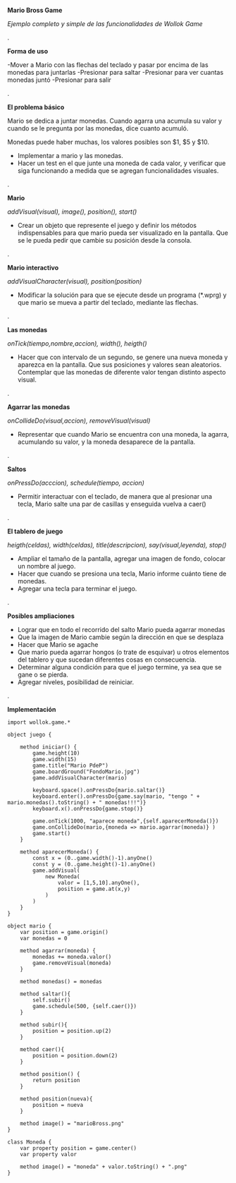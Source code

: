 **Mario Bross Game**

*Ejemplo completo y simple de las funcionalidades de Wollok Game*

.

**Forma de uso**

-Mover a Mario con las flechas del teclado y pasar por encima de las monedas para juntarlas 
-Presionar <Espacio> para saltar
-Presionar <Enter> para ver cuantas monedas juntó
-Presionar <x> para salir

.

**El problema básico**

Mario se dedica a juntar monedas. Cuando agarra una acumula su valor y cuando se le pregunta por las monedas, dice cuanto acumuló.

Monedas puede haber muchas, los valores posibles son $1, $5 y $10.

- Implementar a mario y las monedas.
- Hacer un test en el que junte una moneda de cada valor, y verificar que siga funcionando a medida que se agregan funcionalidades visuales.

.

**Mario**
  
*addVisual(visual), image(), position(), start()*

- Crear un objeto que represente el juego y definir los métodos indispensables para que mario pueda ser visualizado en la pantalla. Que se le pueda pedir que cambie su posición desde la consola.

.

**Mario interactivo**

*addVisualCharacter(visual), position(position)*

- Modificar la solución para que se ejecute desde un programa (*.wprg) y que mario se mueva a partir del teclado, mediante las flechas.

.

**Las monedas**

*onTick(tiempo,nombre,accion), width(), heigth()* 

- Hacer que con intervalo de un segundo, se genere una nueva moneda y aparezca en la pantalla. Que sus posiciones y valores sean aleatorios. Contemplar que las monedas de diferente valor tengan distinto aspecto visual.

.

**Agarrar las monedas**

*onCollideDo(visual,accion), removeVisual(visual)*

- Representar que cuando Mario se encuentra con una moneda, la agarra, acumulando su valor, y la moneda desaparece de la pantalla.

.

**Saltos**

*onPressDo(acccion), schedule(tiempo, accion)*
- Permitir interactuar con el teclado, de manera que al presionar una tecla, Mario salte una par de casillas y enseguida vuelva a caer()

.

**El tablero de juego**

*heigth(celdas), width(celdas), title(descripcion), say(visual,leyenda), stop()*

- Ampliar el tamaño de la pantalla, agregar una imagen de fondo, colocar un nombre al juego. 
- Hacer que cuando se presiona una tecla, Mario informe cuánto tiene de monedas.
- Agregar una tecla para terminar el juego.

.

**Posibles ampliaciones**

- Lograr que en todo el recorrido del salto Mario pueda agarrar monedas
- Que la imagen de Mario cambie según la dirección en que se desplaza
- Hacer que Mario se agache
- Que mario pueda agarrar hongos (o trate de esquivar) u otros elementos del tablero y que sucedan diferentes cosas en consecuencia. 
- Determinar alguna condición para que el juego termine, ya sea que se gane o se pierda.
- Agregar niveles, posibilidad de reiniciar.

.

**Implementación**

~~~Wollok
import wollok.game.*

object juego {
	
	method iniciar() {
		game.height(10)
		game.width(15)
		game.title("Mario PdeP")
		game.boardGround("FondoMario.jpg")
		game.addVisualCharacter(mario)
		
		keyboard.space().onPressDo{mario.saltar()}
		keyboard.enter().onPressDo{game.say(mario, "tengo " + mario.monedas().toString() + " monedas!!!")}
		keyboard.x().onPressDo{game.stop()}
		
		game.onTick(1000, "aparece moneda",{self.aparecerMoneda()})
		game.onCollideDo(mario,{moneda => mario.agarrar(moneda)} )
		game.start()
	}
	
	method aparecerMoneda() {
		const x = (0..game.width()-1).anyOne()
		const y = (0..game.height()-1).anyOne()
		game.addVisual( 
			new Moneda(
				valor = [1,5,10].anyOne(),
				position = game.at(x,y)
			)
		)
	}
}

object mario {
	var position = game.origin()
	var monedas = 0
	
	method agarrar(moneda) {
		monedas += moneda.valor()
		game.removeVisual(moneda)
	}
	
	method monedas() = monedas
		
	method saltar(){
		self.subir()
		game.schedule(500, {self.caer()})
	}
	
	method subir(){
		position = position.up(2)
	}

	method caer(){
		position = position.down(2)
	}
	
	method position() {
		return position
	}
	
	method position(nueva){
		position = nueva
	}
	
	method image() = "marioBross.png"
}

class Moneda {
	var property position = game.center()
	var property valor
	
	method image() = "moneda" + valor.toString() + ".png"
} 
~~~